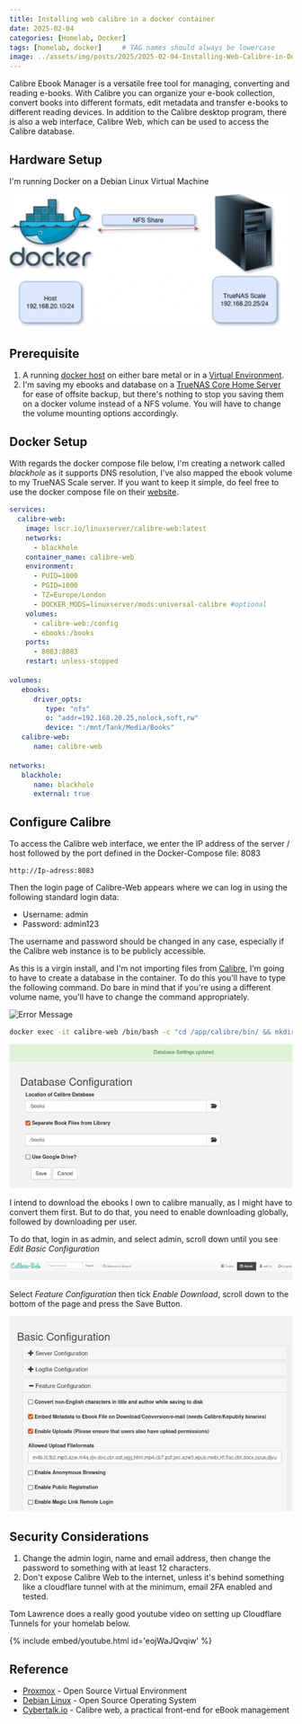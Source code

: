 ```yaml
---
title: Installing web calibre in a docker container
date: 2025-02-04
categories: [Homelab, Docker]
tags: [homelab, docker]     # TAG names should always be lowercase
image: ../assets/img/posts/2025/2025-02-04-Installing-Web-Calibre-in-Docker/header.webp
---
```


Calibre Ebook Manager is a versatile free tool for managing, converting and reading e-books. With Calibre you can organize your e-book collection, convert books into different formats, edit metadata and transfer e-books to different reading devices. In addition to the Calibre desktop program, there is also a web interface, Calibre Web, which can be used to access the Calibre database.

## Hardware Setup

I'm running Docker on a Debian Linux Virtual Machine

![Infrastructure](../assets/img/posts/2025/2025-02-04-Installing-Web-Calibre-in-Docker/Infrastructure.webp)

## Prerequisite

1. A running [docker host](https://thebloody.cloud/posts/Debian-Host-On-Proxmox/) on either bare metal or in a [Virtual Environment](https://thebloody.cloud/posts/Cheap-Home-Proxmox-Server/).
2. I'm saving my ebooks and database on a [TrueNAS Core Home Server](https://thebloody.cloud/posts/Current-Home-Server/) for ease of offsite backup, but there's nothing to stop you saving them on a docker volume instead of a NFS volume. You will have to change the volume mounting options accordingly.

## Docker Setup

With regards the docker compose file below, I'm creating a network called *blackhole* as it supports DNS resolution, I've also mapped the ebook volume to my TrueNAS Scale server. If you want to keep it simple, do feel free to use the docker compose file on their [website](https://github.com/linuxserver/docker-calibre-web).

```yaml
services:
  calibre-web:
    image: lscr.io/linuxserver/calibre-web:latest
    networks:
      - blackhole
    container_name: calibre-web
    environment:
      - PUID=1000
      - PGID=1000
      - TZ=Europe/London
      - DOCKER_MODS=linuxserver/mods:universal-calibre #optional
    volumes:
      - calibre-web:/config
      - ebooks:/books
    ports:
      - 8083:8083
    restart: unless-stopped

volumes:
   ebooks:
      driver_opts:
         type: "nfs"
         o: "addr=192.168.20.25,nolock,soft,rw"
         device: ":/mnt/Tank/Media/Books"
   calibre-web:
      name: calibre-web

networks:
   blackhole:
      name: blackhole
      external: true
```

## Configure Calibre

To access the Calibre web interface, we enter the IP address of the server / host followed by the port defined in the Docker-Compose file: 8083

```text
http://Ip-adress:8083
````

Then the login page of Calibre-Web appears where we can log in using the following standard login data:

* Username: admin
* Password: admin123

The username and password should be changed in any case, especially if the Calibre web instance is to be publicly accessible.

As this is a virgin install, and I'm not importing files from [Calibre](https://calibre-ebook.com/), I'm going to have to create a database in the container. To do this you'll have to type the following command. Do bare in mind that if you're using a different volume name, you'll have to change the command appropriately.

![Error Message](../assets/img/posts/2025/2025-02-04-Installing-Web-Calibre-in-Docker/Error_Message.webp)

```bash
docker exec -it calibre-web /bin/bash -c "cd /app/calibre/bin/ && mkdir /books/.calnotes && calibredb restore_database --really-do-it --with-library /books”
```

![Fix Error Message](../assets/img/posts/2025/2025-02-04-Installing-Web-Calibre-in-Docker/Fixed_Error_Message.webp)

I intend to download the ebooks I own to calibre manually, as I might have to convert them first. But to do that, you need to enable downloading globally, followed by downloading per user.

To do that, login in as admin, and select admin, scroll down until you see *Edit Basic Configuration*

![Admin Page](../assets/img/posts/2025/2025-02-04-Installing-Web-Calibre-in-Docker/admin.webp)

Select *Feature Configuration* then tick *Enable Download*, scroll down to the bottom of the page and press the Save Button.

![Enabling Downloads Globally](../assets/img/posts/2025/2025-02-04-Installing-Web-Calibre-in-Docker/Enable_Downloads.webp)

## Security Considerations

1. Change the admin login, name and email address, then change the password to something with at least 12 characters.
2. Don't expose Calibre Web to the internet, unless it's behind something like a cloudflare tunnel with at the minimum, email 2FA enabled and tested.

Tom Lawrence does a really good youtube video on setting up Cloudflare Tunnels for your homelab below.

{% include embed/youtube.html id='eojWaJQvqiw' %}

## Reference

* [Proxmox](https://www.proxmox.com/en/) - Open Source Virtual Environment
* [Debian Linux](https://www.debian.org/) - Open Source Operating System
* [Cybertalk.io](https://cybertalk.io/en/calibre-web-a-practical-front-end-for-ebook-management/) - Calibre web, a practical front-end for eBook management
